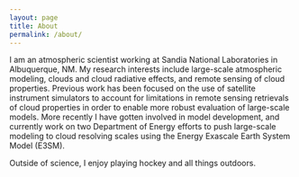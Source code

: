 ```yaml
---
layout: page
title: About
permalink: /about/
---
```


I am an atmospheric scientist working at Sandia National Laboratories in Albuquerque, NM. My research interests include large-scale atmospheric modeling, clouds and cloud radiative effects, and remote sensing of cloud properties. Previous work has been focused on the use of satellite instrument simulators to account for limitations in remote sensing retrievals of cloud properties in order to enable more robust evaluation of large-scale models. More recently I have gotten involved in model development, and currently work on two Department of Energy efforts to push large-scale modeling to cloud resolving scales using the Energy Exascale Earth System Model (E3SM).

Outside of science, I enjoy playing hockey and all things outdoors.
